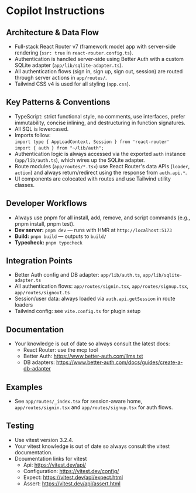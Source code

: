 # Copilot Instructions

## Architecture & Data Flow

- Full-stack React Router v7 (framework mode) app with server-side rendering (`ssr: true` in `react-router.config.ts`).
- Authentication is handled server-side using Better Auth with a custom SQLite adapter (`app/lib/sqlite-adapter.ts`).
- All authentication flows (sign in, sign up, sign out, session) are routed through server actions in `app/routes/`.
- Tailwind CSS v4 is used for all styling (`app.css`).

## Key Patterns & Conventions

- TypeScript: strict functional style, no comments, use interfaces, prefer immutability, concise inlining, and destructuring in function signatures.
- All SQL is lowercased.
- Imports follow:  
  `import type { AppLoadContext, Session } from 'react-router'`  
  `import { auth } from "~/lib/auth";`
- Authentication logic is always accessed via the exported `auth` instance (`app/lib/auth.ts`), which wires up the SQLite adapter.
- Route modules (`app/routes/*.tsx`) use React Router's data APIs (`loader`, `action`) and always return/redirect using the response from `auth.api.*`.
- UI components are colocated with routes and use Tailwind utility classes.

## Developer Workflows

- Always use pnpm for all install, add, remove, and script commands (e.g., pnpm install, pnpm test).
- **Dev server:** `pnpm dev` — runs with HMR at `http://localhost:5173`
- **Build:** `pnpm build` — outputs to `build/`
- **Typecheck:** `pnpm typecheck`

## Integration Points

- Better Auth config and DB adapter: `app/lib/auth.ts`, `app/lib/sqlite-adapter.ts`
- All authentication flows: `app/routes/signin.tsx`, `app/routes/signup.tsx`, `app/routes/signout.ts`
- Session/user data: always loaded via `auth.api.getSession` in route loaders
- Tailwind config: see `vite.config.ts` for plugin setup

## Documentation

- Your knowledge is out of date so always consult the latest docs:
  - React Router: use the mcp tool
  - Better Auth: https://www.better-auth.com/llms.txt
  - DB adapters: https://www.better-auth.com/docs/guides/create-a-db-adapter

## Examples

- See `app/routes/_index.tsx` for session-aware home, `app/routes/signin.tsx` and `app/routes/signup.tsx` for auth flows.

## Testing

- Use vitest version 3.2.4.
- Your vitest knowledge is out of date so always consult the vitest documentation.
- Dcoumentation links for vitest
  - Api: https://vitest.dev/api/
  - Configuration: https://vitest.dev/config/
  - Expect: https://vitest.dev/api/expect.html
  - Assert: https://vitest.dev/api/assert.html
